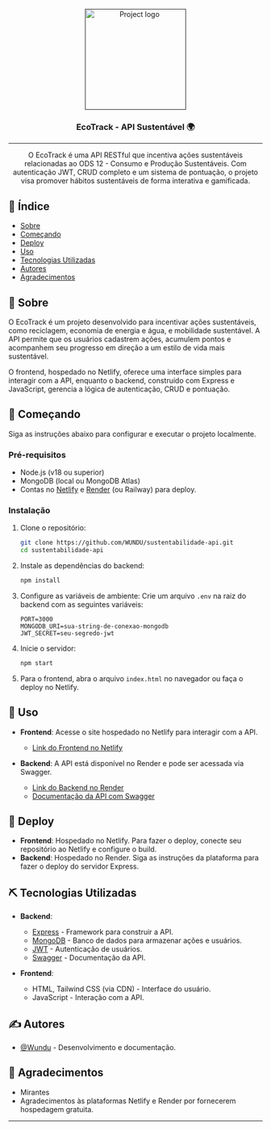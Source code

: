 <p align="center">
  <a href="" rel="noopener">
    <img width=200px height=200px src="https://i.imgur.com/6wj0hh6.jpg" alt="Project logo">
  </a>
</p>

<h3 align="center">EcoTrack - API Sustentável 🌍</h3>

<div align="center">

</div>

---

<p align="center">
  O EcoTrack é uma API RESTful que incentiva ações sustentáveis relacionadas ao ODS 12 - Consumo e Produção Sustentáveis. Com autenticação JWT, CRUD completo e um sistema de pontuação, o projeto visa promover hábitos sustentáveis de forma interativa e gamificada.
  <br>
</p>

## 📝 Índice

- [Sobre](#about)
- [Começando](#getting_started)
- [Deploy](#deployment)
- [Uso](#usage)
- [Tecnologias Utilizadas](#built_using)
- [Autores](#authors)
- [Agradecimentos](#acknowledgement)

## 🧐 Sobre <a name = "about"></a>

O EcoTrack é um projeto desenvolvido para incentivar ações sustentáveis, como reciclagem, economia de energia e água, e mobilidade sustentável. A API permite que os usuários cadastrem ações, acumulem pontos e acompanhem seu progresso em direção a um estilo de vida mais sustentável.

O frontend, hospedado no Netlify, oferece uma interface simples para interagir com a API, enquanto o backend, construído com Express e JavaScript, gerencia a lógica de autenticação, CRUD e pontuação.

## 🏁 Começando <a name = "getting_started"></a>

Siga as instruções abaixo para configurar e executar o projeto localmente.

### Pré-requisitos

- Node.js (v18 ou superior)
- MongoDB (local ou MongoDB Atlas)
- Contas no [Netlify](https://www.netlify.com/) e [Render](https://render.com/) (ou Railway) para deploy.

### Instalação

1. Clone o repositório:
   ```bash
   git clone https://github.com/WUNDU/sustentabilidade-api.git
   cd sustentabilidade-api
   ```

2. Instale as dependências do backend:
   ```bash
   npm install
   ```

3. Configure as variáveis de ambiente:
   Crie um arquivo `.env` na raiz do backend com as seguintes variáveis:
   ```env
   PORT=3000
   MONGODB_URI=sua-string-de-conexao-mongodb
   JWT_SECRET=seu-segredo-jwt
   ```

4. Inicie o servidor:
   ```bash
   npm start
   ```

5. Para o frontend, abra o arquivo `index.html` no navegador ou faça o deploy no Netlify.


## 🎈 Uso <a name="usage"></a>

- **Frontend**: Acesse o site hospedado no Netlify para interagir com a API.
  - [Link do Frontend no Netlify](https://ekotruckwundu.netlify.app/)

- **Backend**: A API está disponível no Render e pode ser acessada via Swagger.
  - [Link do Backend no Render](https://sustentabilidade-api-e1x6.onrender.com/)
  - [Documentação da API com Swagger](https://sustentabilidade-api-e1x6.onrender.com/api-docs/)

## 🚀 Deploy <a name = "deployment"></a>

- **Frontend**: Hospedado no Netlify. Para fazer o deploy, conecte seu repositório ao Netlify e configure o build.
- **Backend**: Hospedado no Render. Siga as instruções da plataforma para fazer o deploy do servidor Express.

## ⛏️ Tecnologias Utilizadas <a name = "built_using"></a>

- **Backend**:
  - [Express](https://expressjs.com/) - Framework para construir a API.
  - [MongoDB](https://www.mongodb.com/) - Banco de dados para armazenar ações e usuários.
  - [JWT](https://jwt.io/) - Autenticação de usuários.
  - [Swagger](https://swagger.io/) - Documentação da API.

- **Frontend**:
  - HTML, Tailwind CSS (via CDN) - Interface do usuário.
  - JavaScript - Interação com a API.

## ✍️ Autores <a name = "authors"></a>

- [@Wundu](https://github.com/WUNDU/sustentabilidade-api.git) - Desenvolvimento e documentação.

## 🎉 Agradecimentos <a name = "acknowledgement"></a>

- Mirantes
- Agradecimentos às plataformas Netlify e Render por fornecerem hospedagem gratuita.

---
